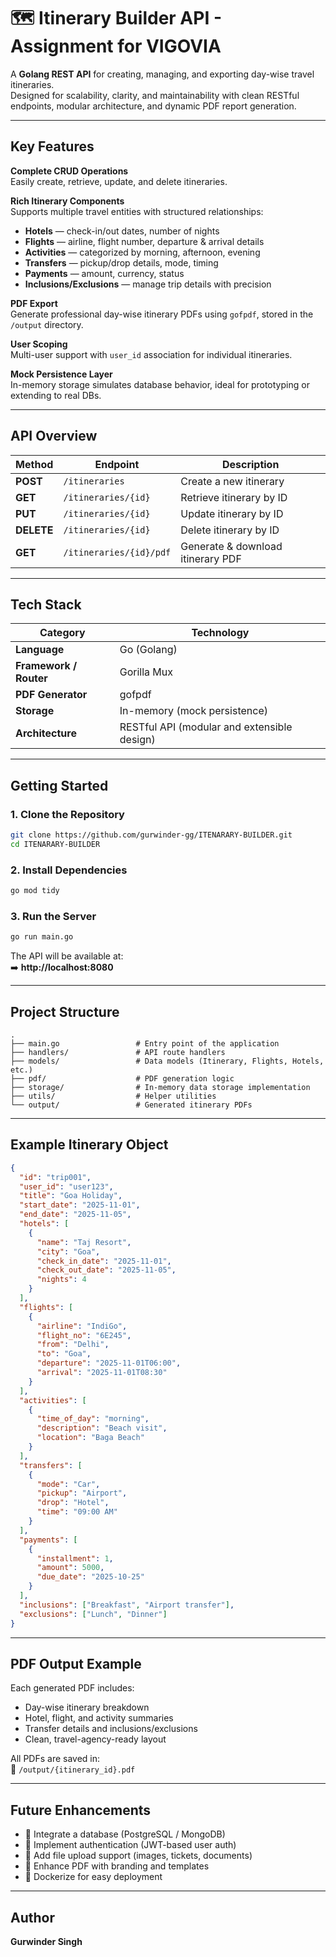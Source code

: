 # 🗺️ Itinerary Builder API - Assignment for VIGOVIA

A **Golang REST API** for creating, managing, and exporting day-wise travel itineraries.  
Designed for scalability, clarity, and maintainability with clean RESTful endpoints, modular architecture, and dynamic PDF report generation.

---

##  Key Features

**Complete CRUD Operations**  
Easily create, retrieve, update, and delete itineraries.

**Rich Itinerary Components**  
Supports multiple travel entities with structured relationships:
- **Hotels** — check-in/out dates, number of nights  
- **Flights** — airline, flight number, departure & arrival details  
- **Activities** — categorized by morning, afternoon, evening  
- **Transfers** — pickup/drop details, mode, timing  
- **Payments** — amount, currency, status  
- **Inclusions/Exclusions** — manage trip details with precision  

**PDF Export**  
Generate professional day-wise itinerary PDFs using `gofpdf`, stored in the `/output` directory.

**User Scoping**  
Multi-user support with `user_id` association for individual itineraries.

**Mock Persistence Layer**  
In-memory storage simulates database behavior, ideal for prototyping or extending to real DBs.

---

## API Overview

| Method | Endpoint | Description |
|--------|-----------|-------------|
| **POST** | `/itineraries` | Create a new itinerary |
| **GET** | `/itineraries/{id}` | Retrieve itinerary by ID |
| **PUT** | `/itineraries/{id}` | Update itinerary by ID |
| **DELETE** | `/itineraries/{id}` | Delete itinerary by ID |
| **GET** | `/itineraries/{id}/pdf` | Generate & download itinerary PDF |

---

## Tech Stack

| Category | Technology |
|-----------|-------------|
| **Language** | Go (Golang) |
| **Framework / Router** | Gorilla Mux |
| **PDF Generator** | gofpdf |
| **Storage** | In-memory (mock persistence) |
| **Architecture** | RESTful API (modular and extensible design) |

---

## Getting Started

### 1. Clone the Repository

```bash
git clone https://github.com/gurwinder-gg/ITENARARY-BUILDER.git
cd ITENARARY-BUILDER
```

### 2. Install Dependencies

```bash
go mod tidy
```

### 3. Run the Server

```bash
go run main.go
```

The API will be available at:  
➡️ **http://localhost:8080**

---

## Project Structure

```
.
├── main.go                 # Entry point of the application
├── handlers/               # API route handlers
├── models/                 # Data models (Itinerary, Flights, Hotels, etc.)
├── pdf/                    # PDF generation logic
├── storage/                # In-memory data storage implementation
├── utils/                  # Helper utilities
└── output/                 # Generated itinerary PDFs
```

---

##  Example Itinerary Object

```json
{
  "id": "trip001",
  "user_id": "user123",
  "title": "Goa Holiday",
  "start_date": "2025-11-01",
  "end_date": "2025-11-05",
  "hotels": [
    {
      "name": "Taj Resort",
      "city": "Goa",
      "check_in_date": "2025-11-01",
      "check_out_date": "2025-11-05",
      "nights": 4
    }
  ],
  "flights": [
    {
      "airline": "IndiGo",
      "flight_no": "6E245",
      "from": "Delhi",
      "to": "Goa",
      "departure": "2025-11-01T06:00",
      "arrival": "2025-11-01T08:30"
    }
  ],
  "activities": [
    {
      "time_of_day": "morning",
      "description": "Beach visit",
      "location": "Baga Beach"
    }
  ],
  "transfers": [
    {
      "mode": "Car",
      "pickup": "Airport",
      "drop": "Hotel",
      "time": "09:00 AM"
    }
  ],
  "payments": [
    {
      "installment": 1,
      "amount": 5000,
      "due_date": "2025-10-25"
    }
  ],
  "inclusions": ["Breakfast", "Airport transfer"],
  "exclusions": ["Lunch", "Dinner"]
}

```

---

##  PDF Output Example

Each generated PDF includes:
- Day-wise itinerary breakdown  
- Hotel, flight, and activity summaries  
- Transfer details and inclusions/exclusions  
- Clean, travel-agency-ready layout  

All PDFs are saved in:  
📁 `/output/{itinerary_id}.pdf`

---

##  Future Enhancements

- 🔹 Integrate a database (PostgreSQL / MongoDB)  
- 🔹 Implement authentication (JWT-based user auth)  
- 🔹 Add file upload support (images, tickets, documents)  
- 🔹 Enhance PDF with branding and templates  
- 🔹 Dockerize for easy deployment  

---

##  Author

**Gurwinder Singh**



